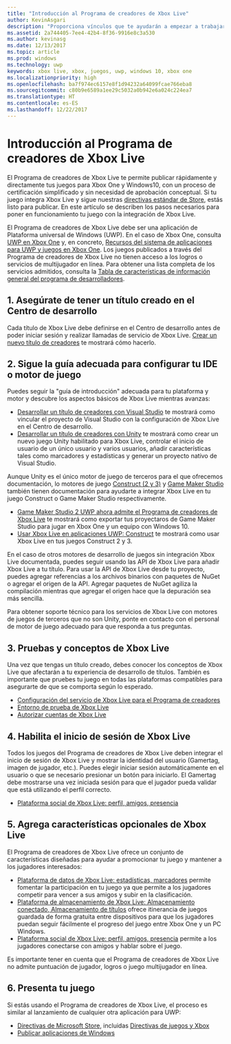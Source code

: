 ```yaml
---
title: "Introducción al Programa de creadores de Xbox Live"
author: KevinAsgari
description: "Proporciona vínculos que te ayudarán a empezar a trabajar con el Programa de creadores de Xbox Live."
ms.assetid: 2a744405-7ee4-42b4-8f36-9916e8c3a530
ms.author: kevinasg
ms.date: 12/13/2017
ms.topic: article
ms.prod: windows
ms.technology: uwp
keywords: xbox live, xbox, juegos, uwp, windows 10, xbox one
ms.localizationpriority: high
ms.openlocfilehash: ba7f974ec6157e8f1d94232a64099fcae766eba8
ms.sourcegitcommit: c80b9e6589a1ee29c5032a0b942e6a024c224ea7
ms.translationtype: HT
ms.contentlocale: es-ES
ms.lasthandoff: 12/22/2017
---
```

# <a name="get-started-with-the-xbox-live-creators-program"></a>Introducción al Programa de creadores de Xbox Live
 
El Programa de creadores de Xbox Live te permite publicar rápidamente y directamente tus juegos para Xbox One y Windows10, con un proceso de certificación simplificado y sin necesidad de aprobación conceptual. Si tu juego integra Xbox Live y sigue nuestras [directivas estándar de Store](https://msdn.microsoft.com/en-us/library/windows/apps/dn764944.aspx), estás listo para publicar. En este artículo se describen los pasos necesarios para poner en funcionamiento tu juego con la integración de Xbox Live. 

El Programa de creadores de Xbox Live debe ser una aplicación de Plataforma universal de Windows (UWP). En el caso de Xbox One, consulta [UWP en Xbox One](https://msdn.microsoft.com/en-us/windows/uwp/xbox-apps/index) y, en concreto, [Recursos del sistema de aplicaciones para UWP y juegos en Xbox One](https://msdn.microsoft.com/en-us/windows/uwp/xbox-apps/system-resource-allocation). Los juegos publicados a través del Programa de creadores de Xbox Live no tienen acceso a los logros o servicios de multijugador en línea. Para obtener una lista completa de los servicios admitidos, consulta la [Tabla de características de información general del programa de desarrolladores](https://docs.microsoft.com/en-us/windows/uwp/xbox-live/developer-program-overview#feature-table).

## <a name="1-ensure-you-have-a-title-created-on-dev-center"></a>1. Asegúrate de tener un título creado en el Centro de desarrollo
Cada título de Xbox Live debe definirse en el Centro de desarrollo antes de poder iniciar sesión y realizar llamadas de servicio de Xbox Live.  [Crear un nuevo título de creadores](create-and-test-a-new-creators-title.md) te mostrará cómo hacerlo.

## <a name="2-follow-the-appropriate-guide-to-setup-your-ide-or-game-engine"></a>2. Sigue la guía adecuada para configurar tu IDE o motor de juego
Puedes seguir la "guía de introducción" adecuada para tu plataforma y motor y descubre los aspectos básicos de Xbox Live mientras avanzas:

* [Desarrollar un título de creadores con Visual Studio](develop-creators-title-with-visual-studio.md) te mostrará como vincular el proyecto de Visual Studio con la configuración de Xbox Live en el Centro de desarrollo.
* [Desarrollar un título de creadores con Unity](develop-creators-title-with-unity.md) te mostrará como crear un nuevo juego Unity habilitado para Xbox Live, controlar el inicio de usuario de un único usuario y varios usuarios, añadir características tales como marcadores y estadísticas y generar un proyecto nativo de Visual Studio.

Aunque Unity es el único motor de juego de terceros para el que ofrecemos documentación, lo motores de juego [Construct (2 y 3)](https://www.scirra.com/construct2) y [Game Maker Studio](https://www.yoyogames.com/gamemaker) también tienen documentación para ayudarte a integrar Xbox Live en tu juego Construct o Game Maker Studio respectivamente.

* [Game Maker Studio 2 UWP ahora admite el Programa de creadores de Xbox Live](https://www.yoyogames.com/gamemaker/xblc) te mostrará como exportar tus proyectaros de Game Maker Studio para jugar en Xbox One y un equipo con Windows 10.
* [Usar Xbox Live en aplicaciones UWP: Construct](https://www.scirra.com/tutorials/9540/using-xbox-live-in-uwp-apps) te mostrará como usar Xbox Live en tus juegos Construct 2 y 3.

En el caso de otros motores de desarrollo de juegos sin integración Xbox Live documentada, puedes seguir usando las API de Xbox Live para añadir Xbox Live a tu título. Para usar la API de Xbox Live desde tu proyecto, puedes agregar referencias a los archivos binarios con paquetes de NuGet o agregar el origen de la API. Agregar paquetes de NuGet agiliza la compilación mientras que agregar el origen hace que la depuración sea más sencilla.

Para obtener soporte técnico para los servicios de Xbox Live con motores de juegos de terceros que no son Unity, ponte en contacto con el personal de motor de juego adecuado para que responda a tus preguntas.

## <a name="3-xbox-live-concepts--testing"></a>3. Pruebas y conceptos de Xbox Live
Una vez que tengas un título creado, debes conocer los conceptos de Xbox Live que afectarán a tu experiencia de desarrollo de títulos. También es importante que pruebes tu juego en todas las plataformas compatibles para asegurarte de que se comporta según lo esperado.

- [Configuración del servicio de Xbox Live para el Programa de creadores](xbox-live-service-configuration-creators.md)
- [Entorno de prueba de Xbox Live](../xbox-live-sandboxes.md)
- [Autorizar cuentas de Xbox Live](authorize-xbox-live-accounts.md)

## <a name="4-enable-xbox-live-sign-in"></a>4. Habilita el inicio de sesión de Xbox Live
Todos los juegos del Programa de creadores de Xbox Live deben integrar el inicio de sesión de Xbox Live y mostrar la identidad del usuario (Gamertag, imagen de jugador, etc.). Puedes elegir iniciar sesión automáticamente en el usuario o que se necesario presionar un botón para iniciarlo. El Gamertag debe mostrarse una vez iniciada sesión para que el jugador pueda validar que está utilizando el perfil correcto.

- [Plataforma social de Xbox Live: perfil, amigos, presencia](../social-platform/social-platform.md)

## <a name="5-add-optional-xbox-live-features"></a>5. Agrega características opcionales de Xbox Live

El Programa de creadores de Xbox Live ofrece un conjunto de características diseñadas para ayudar a promocionar tu juego y mantener a los jugadores interesados:

- [Plataforma de datos de Xbox Live: estadísticas, marcadores](../data-platform/data-platform.md) permite fomentar la participación en tu juego ya que permite a los jugadores competir para vencer a sus amigos y subir en la clasificación.
- [Plataforma de almacenamiento de Xbox Live: Almacenamiento conectado, Almacenamiento de títulos](../storage-platform/storage-platform.md) ofrece itinerancia de juegos guardada de forma gratuita entre dispositivos para que los jugadores puedan seguir fácilmente el progreso del juego entre Xbox One y un PC Windows.
- [Plataforma social de Xbox Live: perfil, amigos, presencia](../social-platform/social-platform.md) permite a los jugadores conectarse con amigos y hablar sobre el juego.

Es importante tener en cuenta que el Programa de creadores de Xbox Live no admite puntuación de jugador, logros o juego multijugador en línea.

## <a name="6-release-your-game"></a>6. Presenta tu juego

Si estás usando el Programa de creadores de Xbox Live, el proceso es similar al lanzamiento de cualquier otra aplicación para UWP:

- [Directivas de Microsoft Store](https://msdn.microsoft.com/en-us/library/windows/apps/dn764944.aspx), incluidas [Directivas de juegos y Xbox](https://msdn.microsoft.com/en-us/library/windows/apps/dn764944.aspx#pol_10_13)
- [Publicar aplicaciones de Windows](https://developer.microsoft.com/en-us/store/publish-apps)